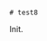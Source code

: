                                                                                                                                                                                                                                                                                                                                                                                                                                                                                                                                                                                                                                  # test8

Init.
